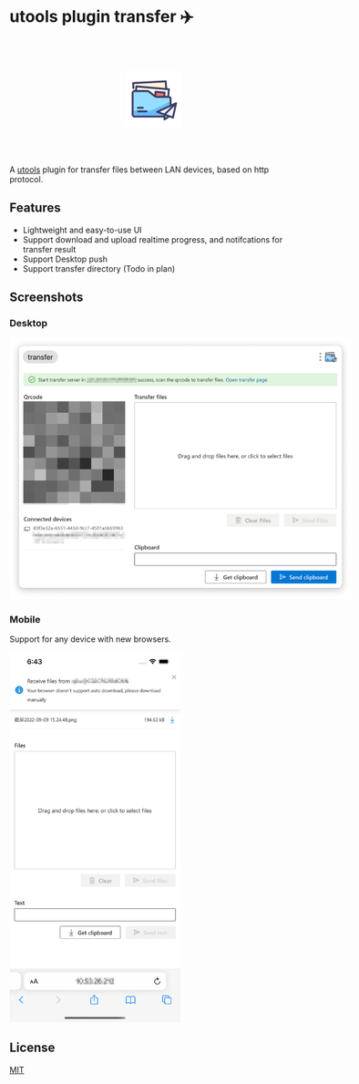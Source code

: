 # utools plugin transfer ✈️

<div style="text-align: center; padding: 48px;">
  <img src="./logo.png" style="width: 100px;" />
</div>

A [utools](https://u.tools/) plugin for transfer files between LAN devices, based on http protocol.

## Features

- Lightweight and easy-to-use UI
- Support download and upload realtime progress, and notifcations for transfer result
- Support Desktop push
- Support transfer directory (Todo in plan)

## Screenshots

### Desktop

<img src="./screenshots/server.png" style="max-width: 600px;" />

### Mobile

Support for any device with new browsers.

<img src="./screenshots/client.png" style="max-width: 300px;" />

## License

[MIT](./LICENSE)

